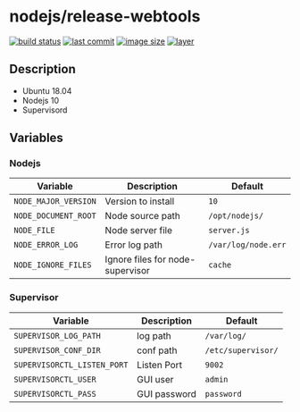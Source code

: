 # nodejs/release-webtools
[![build status](https://drone.fpfis.eu/api/badges/fpfis/nodejs/status.svg?branch=release/8-wt)](https://drone.fpfis.eu/fpfis/nodejs) [![last commit](https://img.shields.io/github/last-commit/fpfis/nodejs/release/8-wt.svg)](https://github.com/fpfis/nodejs/tree/release/8-wt) [![image size](https://img.shields.io/microbadger/image-size/fpfis/nodejs/8-wt.svg)](https://cloud.docker.com/u/fpfis/repository/docker/fpfis/nodejs/tags) [![layer](https://img.shields.io/microbadger/layers/fpfis/nodejs/8-wt.svg)](https://cloud.docker.com/u/fpfis/repository/docker/fpfis/nodejs/tags)

## Description
* Ubuntu 18.04
* Nodejs 10
* Supervisord

## Variables
### Nodejs
| Variable           | Description                    |  Default
|--------------------|--------------------------------|---------------------
|`NODE_MAJOR_VERSION`|Version to install              |`10`
|`NODE_DOCUMENT_ROOT`|Node source path                |`/opt/nodejs/`
|`NODE_FILE`         |Node server file                |`server.js`
|`NODE_ERROR_LOG`    |Error log path                  |`/var/log/node.err`
|`NODE_IGNORE_FILES` |Ignore files for node-supervisor|`cache`
### Supervisor
| Variable                  | Description|  Default
|---------------------------|------------|------------------
|`SUPERVISOR_LOG_PATH`      |log path    |`/var/log/`
|`SUPERVISOR_CONF_DIR`      |conf path   |`/etc/supervisor/`
|`SUPERVISORCTL_LISTEN_PORT`|Listen Port |`9002`
|`SUPERVISORCTL_USER`       |GUI user    |`admin`
|`SUPERVISORCTL_PASS`       |GUI password|`password`
